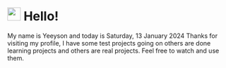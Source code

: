  <h1>
    <img src="https://emojis.slackmojis.com/emojis/images/1643510097/45343/hi.gif?1643510097" width="30"/> 
    Hello!
 </h1>
 <p>
    My name is Yeeyson and today is Saturday, 13 January 2024
    Thanks for visiting my profile, I have some test projects going on others are done learning projects and others are real projects.
    Feel free to watch and use them.
 </p>
